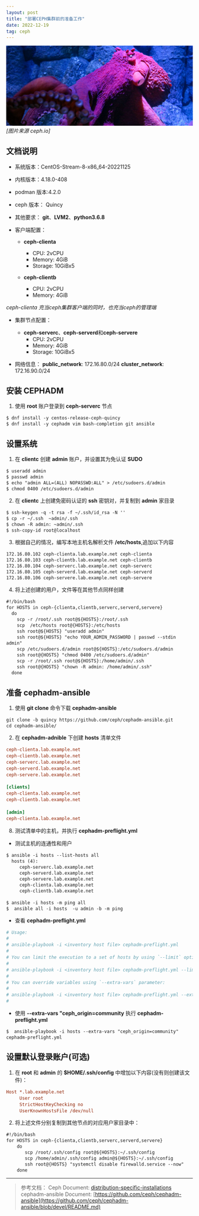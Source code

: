 ```yaml
---
layout: post
title: "部署CEPH集群前的准备工作"
date: 2022-12-19
tag: ceph
---
```


![Ceph](/assets/images/2022-12-19/photo-squid-02.jpg)
*\[图片来源 ceph.io\]*

## 文档说明

- 系统版本：CentOS-Stream-8-x86_64-20221125

- 内核版本：4.18.0-408

- podman 版本:4.2.0

- ceph 版本： Quincy

- 其他要求： **git**、**LVM2**、**python3.6.8**

- 客户端配置：
  - **ceph-clienta**
    - CPU: 2vCPU
    - Memory: 4GiB
    - Storage: 10GiBx5

  - **ceph-clientb**
    - CPU: 2vCPU
    - Memory: 4GiB

*ceph-clienta 充当ceph集群客户端的同时，也充当ceph的管理端*

- 集群节点配置：

  - **ceph-serverc**、**ceph-serverd**和**ceph-servere**
    - CPU: 2vCPU
    - Memory: 4GiB
    - Storage: 10GiBx5

- 网络信息：
  **public_network**: 172.16.80.0/24
  **cluster_network**: 172.16.90.0/24    

## 安装 CEPHADM 

1. 使用 **root** 账户登录到 **ceph-serverc** 节点
```shell
$ dnf install -y centos-release-ceph-quincy
$ dnf install -y cephadm vim bash-completion git ansible
```

## 设置系统

1. 在 **clientc** 创建 **admin** 账户，并设置其为免认证 **SUDO**
```shell
$ useradd admin
$ passwd admin
$ echo "admin ALL=(ALL) NOPASSWD:ALL" > /etc/sudoers.d/admin
$ chmod 0400 /etc/sudoers.d/admin
```
2. 在 **clientc** 上创建免密码认证的 **ssh** 密钥对，并复制到 **admin** 家目录

```shell
$ ssh-keygen -q -t rsa -f ~/.ssh/id_rsa -N ''
$ cp -r ~/.ssh  ~admin/.ssh
$ chown -R admin: ~admin/.ssh
$ ssh-copy-id root@localhost
```
3. 根据自己的情况，编写本地主机名解析文件 **/etc/hosts**,追加以下内容
```shell
172.16.80.102 ceph-clienta.lab.example.net ceph-clienta
172.16.80.103 ceph-clientb.lab.example.net ceph-clientb
172.16.80.104 ceph-serverc.lab.example.net ceph-serverc
172.16.80.105 ceph-serverd.lab.example.net ceph-serverd
172.16.80.106 ceph-servere.lab.example.net ceph-servere
```

4. 将上述创建的用户，文件等在其他节点同样创建
```shell
#!/bin/bash
for HOSTS in ceph-{clienta,clientb,serverc,serverd,servere}
  do
    scp -r /root/.ssh root@${HOSTS}:/root/.ssh
    scp  /etc/hosts root@{HOSTS}:/etc/hosts
    ssh root@${HOSTS} "useradd admin"
    ssh root@${HOSTS} "echo YOUR_ADMIN_PASSWORD | passwd --stdin admin"
    scp /etc/sudoers.d/admin root@${HOSTS}:/etc/sudoers.d/admin
    ssh root@{HOSTS} "chmod 0400 /etc/sudoers.d/admin"
    scp -r /root/.ssh root@${HOSTS}:/home/admin/.ssh
    ssh root@{HOSTS} "chown -R admin: /home/admin/.ssh"
  done
```

## 准备 cephadm-ansible

1. 使用 **git clone** 命令下载 **cephadm-ansible**
```shell
git clone -b quincy https://github.com/ceph/cephadm-ansible.git
cd cephadm-ansible/
```

2. 在 **cephadm-adnible** 下创建 **hosts** 清单文件
```ini
ceph-clienta.lab.example.net
ceph-clientb.lab.example.net
ceph-serverc.lab.example.net
ceph-serverd.lab.example.net
ceph-servere.lab.example.net

[clients]
ceph-clienta.lab.example.net
ceph-clientb.lab.example.net

[admin]
ceph-clienta.lab.example.net
```

8. 测试清单中的主机，并执行 **cephadm-preflight.yml**
   
- 测试主机的连通性和用户
```shell
$ ansible -i hosts --list-hosts all
  hosts (4):
     ceph-serverc.lab.example.net
     ceph-serverd.lab.example.net
     ceph-servere.lab.example.net
     ceph-clienta.lab.example.net
     ceph-clientb.lab.example.net
  
$ ansible -i hosts -m ping all
$  ansible all -i hosts  -u admin -b -m ping
```
  
- 查看 **cephadm-preflight.yml**

```yaml
# Usage:
#
# ansible-playbook -i <inventory host file> cephadm-preflight.yml
#
# You can limit the execution to a set of hosts by using `--limit` option:
#
# ansible-playbook -i <inventory host file> cephadm-preflight.yml --limit <my_osd_group|my_node_name>
#
# You can override variables using `--extra-vars` parameter:
#
# ansible-playbook -i <inventory host file> cephadm-preflight.yml --extra-vars "ceph_origin=rhcs"
#
```

- 使用 **--extra-vars "ceph_origin=community** 执行 **cephadm-preflight.yml**
```shell
$  ansible-playbook -i hosts --extra-vars "ceph_origin=community" cephadm-preflight.yml
```

## 设置默认登录账户(可选)

1. 在 **root** 和 **admin** 的 **$HOME/.ssh/config** 中增加以下内容(没有则创建该文件)：
```ini
Host *.lab.example.net
     User root
     StrictHostKeyChecking no
     UserKnownHostsFile /dev/null
```
  
2. 将上述文件分别复制到其他节点的对应用户家目录中：
```shell
#!/bin/bash
for HOSTS in ceph-{clienta,clientb,serverc,serverd,servere}
    do
       scp /root/.ssh/config root@${HOSTS}:~/.ssh/config
       scp /home/admin/.ssh/config admin@${HOSTS}:~/.ssh/config
       ssh root@{HOSTS} "systemctl disable firewalld.service --now"
    done
```   

---
> 参考文档：
> Ceph  Document: [distribution-specific-installations](https://docs.ceph.com/en/latest/cephadm/install/#distribution-specific-installations)
> cephadm-ansible Document: [https://github.com/ceph/cephadm-ansible](https://github.com/ceph/cephadm-ansible/blob/devel/README.md)